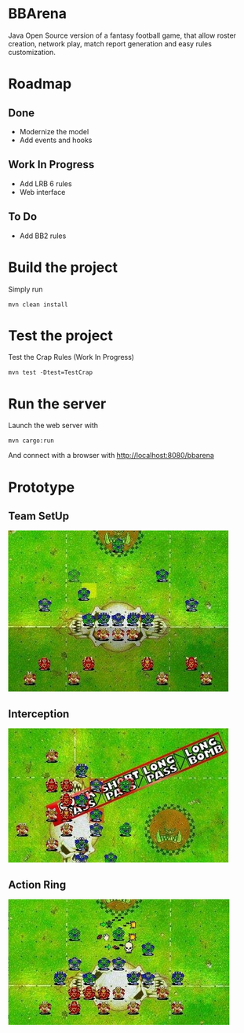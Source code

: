 # BBArena
Java Open Source version of a fantasy football game, that allow roster creation, network play, match report generation and easy rules customization.

# Roadmap
## Done
- Modernize the model
- Add events and hooks
## Work In Progress
- Add LRB 6 rules
- Web interface
## To Do
- Add BB2 rules

# Build the project
Simply run
```
mvn clean install
```

# Test the project

Test the Crap Rules (Work In Progress)
```
mvn test -Dtest=TestCrap
```

# Run the server

Launch the web server with
```
mvn cargo:run
```
And connect with a browser with [http://localhost:8080/bbarena](http://localhost:8080/bbarena)

# Prototype
## Team SetUp
![Team SetUp](docs/team_setup.jpg)
## Interception
![Interception](docs/interception.jpg)
## Action Ring
![Action Ring](docs/action_ring.jpg)
